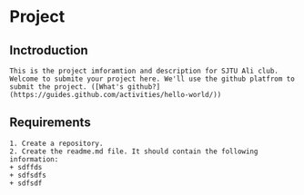 # Project

  ## Inctroduction
    This is the project imforamtion and description for SJTU Ali club. Welcome to submite your project here. We'll use the github platfrom to submit the project. ([What's github?](https://guides.github.com/activities/hello-world/))
  ## Requirements
    1. Create a repository.
    2. Create the readme.md file. It should contain the following information:
    + sdffds
    + sdfsdfs
    + sdfsdf
